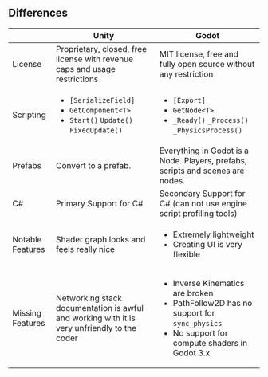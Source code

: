 ## Differences

|                 |            Unity                                            |   Godot       |
| ----------------|------------------------------------------------------------ | ------------- |
| License         | Proprietary, closed, free license with revenue caps and usage restrictions  | MIT license, free and fully open source without any restriction  |
| Scripting        | <ul><li>`[SerializeField]`</li><li>`GetComponent<T>`</li><li>`Start()` `Update()` `FixedUpdate()`</li></ul> | <ul><li>`[Export]`</li><li>`GetNode<T>`</li><li>`_Ready()` `_Process()` `_PhysicsProcess()`</li></ul> |
| Prefabs          | Convert to a prefab. | Everything in Godot is a Node. Players, prefabs, scripts and scenes are nodes. |
| C#               | Primary Support for C# | Secondary Support for C# (can not use engine script profiling tools) |
| Notable Features | Shader graph looks and feels really nice | <ul><li>Extremely lightweight</li><li>Creating UI is very flexible</li></ul> |
| Missing Features | Networking stack documentation is awful and working with it is very unfriendly to the coder | <ul><li>Inverse Kinematics are broken</li><li>PathFollow2D has no support for `sync_physics`</li><li>No support for compute shaders in Godot 3.x</li></ul> |
